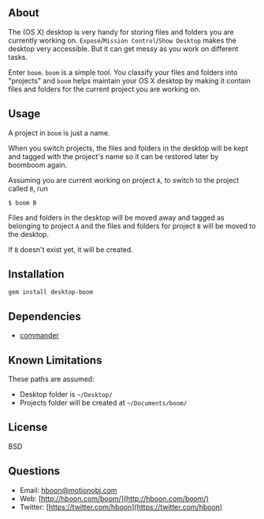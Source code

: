 About
---
The (OS X) desktop is very handy for storing files and folders you are currently working on. `Exposé`/`Mission Control`/`Show Desktop` makes the desktop very accessible. But it can get messy as you work on different tasks.

Enter `boom`. `boom` is a simple tool. You classify your files and folders into "projects" and `boom` helps maintain your OS X desktop by making it contain files and folders for the current project you are working on.

Usage
---
A project in `boom` is just a name.

When you switch projects, the files and folders in the desktop will be kept and tagged with the project's name so it can be restored later by boomboom again.

Assuming you are current working on project `A`, to switch to the project called `B`, run

```
$ boom B
```

Files and folders in the desktop will be moved away and tagged as belonging to project `A` and the files and folders for project `B` will be moved to the desktop.

If `B` doesn't exist yet, it will be created.

Installation
---
`gem install desktop-boom`

Dependencies
---
* [commander](https://github.com/tj/commander)

Known Limitations
---
These paths are assumed:

* Desktop folder is  `~/Desktop/`
* Projects folder will be created at `~/Documents/boom/`

License
---
BSD

Questions
---
* Email: [hboon@motionobj.com](mailto:hboon@motionobj.com)
* Web: [http://hboon.com/boom/](http://hboon.com/boom/)
* Twitter: [https://twitter.com/hboon](https://twitter.com/hboon)
